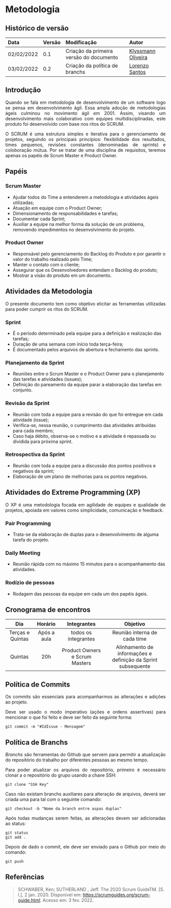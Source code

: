 # Metodologia

## Histórico de versão

| Data | Versão | Modificação | Autor |
| :- | :- | :- | :- |
| 02/02/2022 | 0.1 | Criação da primeira versão do documento |[Klyssmann Oliveira](https://github.com/klyssmannoliveira) |
| 03/02/2022 | 0.2 | Criação da política de branchs | [Lorenzo Santos](https://github.com/lorenzo7377)   |


## Introdução

<p style='text-align: justify;'>Quando se fala em metodologia de desenvolvimento de um software logo se pensa em desenvolvimento ágil. Essa ampla adoção de metodologias ágeis culminou no movimento ágil em 2001. Assim, visando um desenvolvimento mais colaborativo com equipes multidisciplinadas, este produto foi desenvolvido com base nos ritos do SCRUM.</p>

<p style='text-align: justify;'>O SCRUM é uma estrutura simples e iterativa para o gerenciamento de projetos, seguindo os principais princípios: flexibilidade dos resultados, times pequenos, revisões constantes (denominadas de sprints) e coloboração mútua. Por se tratar de uma disciplina de requisitos, teremos apenas os papéis de Scrum Master e Product Owner.</p>

## Papéis

### Scrum Master
* Ajudar todos do Time a entenderem a metodologia e atividades ágeis utilizadas;
* Atuação em equipe com o Product Owner;
* Dimensionamento de responsabilidades e tarefas;
* Documentar cada Sprint;
* Auxiliar a equipe na melhor forma da solução de um problema, removendo impedimentos no desenvolvimento do projeto.


### Product Owner
* Responsável pelo gerenciamento do Backlog do Produto e por garantir o valor do trabalho realizado pelo Time;
* Manter o contato com o cliente;
* Assegurar que os Desenvolvedores entendam o Backlog do produto;
* Mostrar a visão do produto em um documento.


## Atividades da Metodologia
<p style='text-align: justify;'>O presente documento tem como objetivo elicitar as ferramentas utilizadas para poder cumprir os ritos do SCRUM.</p>

### Sprint
* É o período determinado pela equipe para a definição e realização das tarefas;
* Duração de uma semana com início toda terça-feira;
* É documentado pelos arquivos de abertura e fechamento das sprints.

### Planejamento da Sprint

* Reuniões entre o Scrum Master e o Product Owner para o planejamento das tarefas e atividades (issues);
* Definição do pareamento da equipe parar a elaboração das tarefas em conjunto.

### Revisão da Sprint

* Reunião com toda a equipe para a revisão do que foi entregue em cada atividade (issue);
* Verifica-se, nessa reunião, o cumprimento das atividades atribuídas para cada membro;
* Caso haja débito, observa-se o motivo e a atividade é repassada ou dividida para próxima sprint.

### Retrospectiva da Sprint

* Reunião com toda a equipe para a discussão dos pontos positivos e negativos da sprint;
* Elaboração de um plano de melhorias para os pontos negativos.

## Atividades do Extreme Programming (XP)

<p style='text-align: justify;'>O XP é uma metodologia focada em agilidade de equipes e qualidade de projetos, apoiada em valores como simplicidade, comunicação e feedback.</p>

### Pair Programming

* Trata-se da elaboração de duplas para o desenvolvimento de alguma tarefa do projeto.

### Daily Meeting

* Reunião rápida com no máximo 15 minutos para o acompanhamento das atividades.

### Rodízio de pessoas

* Rodagem das pessoas da equipe em cada um dos papéis ágeis.


## Cronograma de encontros

|  Dia | Horário  | Integrantes  |  Objetivo |
|:-:|:-:|:-:|:-:|
|  Terças e Quintas |  Após a aula |  todos os integrantes | Reunião interna de cada time  |
|  Quintas |  20h |  Product Owners e Scrum Masters | Alinhamento de informações e definição da Sprint subsequente |

## Política de Commits

<p style='text-align: justify;'>Os commits são essenciais para acompanharmos as alterações e adições ao projeto.</p>

<p style='text-align: justify;'>Deve ser usado o modo imperativo (ações e ordens assertivas) para mencionar o que foi feito e deve ser feito da seguinte forma:</p>

```
git commit -m "#IdIssue - Mensagem"
```

## Política de Branchs

<p style='text-align: justify;'> <em>Branchs</em> são ferramentas do Github que servem para permitir a atualização do repositório do trabalho por diferentes pessoas ao mesmo tempo.</p>

<p style='text-align: justify;'>Para poder atualizar os arquivos do repositório, primeiro é necessário clonar a o repositório do grupo usando a chave SSH:</p>

```
git clone "SSH Key"
```

<p style='text-align: justify;'>Caso não existam branchs auxiliares para alteração de arquivos, deverá ser criada uma para tal com o seguinte comando:</p>

```
git checkout -b "Nome da branch entre aspas duplas"
```

<p style='text-align: justify;'>Após todas mudanças serem feitas, as alterações devem ser adicionadas ao status:</p>

```
git status
git add .
```

<p style='text-align: justify;'>Depois de dado o commit, ele deve ser enviado para o Github por meio do comando:</p>

```
git push
```

##  Referências

> SCHWABER, Ken; SUTHERLAND , Jeff. The 2020 Scrum GuideTM. [S. l.], 2 jan. 2020. Disponível em: https://scrumguides.org/scrum-guide.html. Acesso em: 3 fev. 2022.

